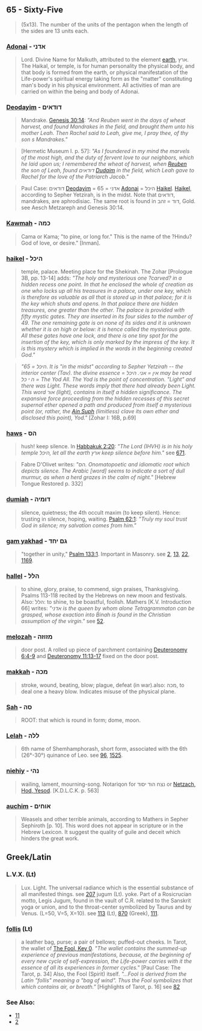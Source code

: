 ## 65 - Sixty-Five
> (5x13). The number of the units of the pentagon when the length of the
sides are 13 units each.

### [Adonai](/keys/ADNI) - אדני
> Lord. Divine Name for Malkuth, attributed to the element [earth](/keys/ARTz), ארץ. The Haikal, or temple, is for human personality the physical body, and that body is formed from the earth, or physical manifestation of the Life-power's spiritual energy taking form as the "matter" constituting man's body in his physical environment. All activities of man are carried on within the being and body of Adonai.

### [Deodayim](/keys/DVDAIM) - דודאים
> Mandrake. [Genesis 30:14](http://biblehub.com/genesis/30-14.htm): *"And Reuben went in the days of wheat harvest, and found Mandrakes in the field, and brought them unto his mother Leah. Then Rachel said to Leah, give me, I pray thee, of thy son s Mandrakes."*

> [Hermetic Museum I. p. 57]: *"As I foundered in my mind the marvels of the most high, and the duty of fervent love to our neighbors, which he laid upon us; I remembered the wheat of harvest, when [Reuben](/keys/RAUBN) the son of Leah, found דודאים [Dudaim](/keys/DVDAIM) in the field, which Leah gave to Rachel for the love of the Patriarch Jacob."*

> Paul Case: דודאים [Deodayim](/keys/DVDAIM) = 65 = אדני [Adonai](/keys/ADNI) = היכל [Haikel](/keys/HIKL). [Haikel](/keys/HIKL), according to Sepher Yetzirah, is in the midst. Note that דודאים, mandrakes, are aphrodisiac. The same root is found in דוד = זהב, Gold. see Aesch Metzareph and Genesis 30:14.

### [Kawmah](/keys/KMH) - כמה
> Cama or Kama; "to pine, or long for." This is the name of the ?Hindu? God of love, or desire." [Inman].

### [haikel](/keys/HIKL) - היכל
> temple, palace. Meeting place for the Shekinah. The Zohar [Prologue 3B, pp. 13-14] adds: *"The holy and mysterious one ?carved? in a hidden recess one point. In that he enclosed the whole of creation as one who locks up all his treasures in a palace, under one key, which is therefore as valuable as all that is stored up in that palace; for it is the key which shuts and opens. In that palace there are hidden treasures, one greater than the other. The palace is provided with fifty mystic gates. They are inserted in its four sides to the number of 49. The one remaining gate is on none of its sides and it is unknown whether it is on high or below: it is hence called the mysterious gate. All these gates have one lock, and there is one tiny spot for the insertion of the key, which is only marked by the impress of the key. It is this mystery which is implied in the words in the beginning created God."*

> *"היכל = 65. It is "in the midst" according to Sepher Yetzirah -- the interior center (Tav). the divine essence = אין = אני. היכל may be read ה י כל = The Yod All. The Yod is the point of concentration. "Light" and there was Light. These words imply that there had already been Light. This word אור (light), contains in itself a hidden significance. The expansive force proceeding from the hidden recesses of this secret supernal ether opened a path and produced from itself a mysterious point (or, rather, the [Ain Suph](/keys/AIN.SVP) (limitless) clave its own ether and disclosed this point), Yod."* [Zohar I: 16B, p.69]

### [haws](/keys/HS) - הס
> hush! keep silence. In [Habbakuk 2:20](http://biblehub.com/habbakuk/2-20.htm): *"The Lord (IHVH) is in his holy temple היכל, let all the earth ארץ keep silence before him."* see [671](671).

> Fabre D'Olivet writes: *"הס. Onomatopoetic and idiomatic root which depicts silence. The Arabic [word] seems to indicate a sort of dull murmur, as when a herd grazes in the calm of night."* [Hebrew Tongue Restored p. 332]

### [dumiah](/keys/DVMIH) - דומיה
> silence, quietness; the 4th occult maxim (to keep silent). Hence: trusting in silence, hoping, waiting. [Psalm 62:1](http://biblehub.com/psalms/62-1.htm): *"Truly my soul trust God in silence; my salvation comes from him."*

### [gam yakhad](/keys/GM.IChD) - גם יחד
> "together in unity," [Psalm 133:1](http://biblehub.com/psalms/133-1.htm). Important in Masonry. see [2](2), [13](13), [22](22), [1169](1169).

### [hallel](/keys/HLL) - הלל
> to shine, glory, praise, to commend, sign praises, Thanksgiving. Psalms 113-118 recited by the Hebrews on new moon and festivals. Also: הלל: to shine, to be boastful, foolish. Mathers [K.V. Introduction 66] writes: *"אדני is the queen by whom alone Tetragrammaton can be grasped, whose exaction into Binah is found in the Christian assumption of the virgin."* see [52](52).

### [melozah](/keys/MZVZH) - מזוזה
> door post. A rolled up piece of parchment containing [Deuteronomy 6:4-9](http://biblehub.com/niv/deuteronomy/6.htm) and [Deuteronomy 11:13-17](http://biblehub.com/niv/deuteronomy/11.htm) fixed on the door post.

### [makkah](/keys/MKH) - מכה
> stroke, wound, beating, blow; plague, defeat (in war).also: מכה, to deal one a heavy blow. Indicates misuse of the physical plane.

### [Sah](/keys/SH) - סה
> ROOT: that which is round in form; dome, moon.

### [Lelah](/keys/LLH) - ללה
> 6th name of Shemhamphorash, short form, associated with the 6th (26°-30°) quinance of Leo. see [96](96), [1525](1525).

### [niehiy](/keys/NHI) - נהי
> wailing, lament, mourning-song. Notariqon for נצח הוד יסוד or [Netzach, Hod, Yesod](/keys/NTzCh.HVD.ISVD). [K.D.L.C.K. p. 563]

### [auchim](/keys/AVChIM) - אוחים
> Weasels and other terrible animals, according to Mathers in Sepher Sephiroth [p. 10]. This word does not appear in scripture or in the Hebrew Lexicon. It suggest the quality of guile and deceit which hinders the great work.

## Greek/Latin

### L.V.X. (Lt)
> Lux. Light. The universal radiance which is the essential substance of all manifested things. see [207](207) jugum (Lt). yoke. Part of a Rosicrucian motto, Legis Jugum, found in the vault of C.R. related to the Sanskrit yoga or union, and to the throat-center symbolized by Taurus and by Venus. (L=50, V=5, X=10). see [113](113) (Lt), [870](870) (Greek), [111](111).

### [follis](/latin?word=follis) (Lt)
> a leather bag, purse; a pair of bellows; puffed-out cheeks. In Tarot, the wallet of [The Fool, Key 0](0). *"The wallet contains the summed-up experience of previous manifestations, because, at the beginning of every new cycle of self-expression, the Life-power carries with it the essence of all its experiences in former cycles."* [Paul Case: The Tarot, p. 34] Also, the Fool (Spirit) itself. *"...Fool is derived from the Latin "follis" meaning a "bag of wind". Thus the Fool symbolizes that which contains air, or breath."* [Highlights of Tarot, p. 16] see [82](82)

### See Also:

- [11](11)
- [2](2)